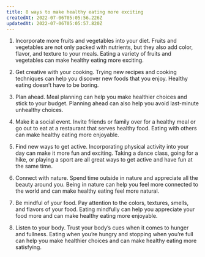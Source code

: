 ```yaml
---
title: 8 ways to make healthy eating more exciting
createdAt: 2022-07-06T05:05:56.226Z
updatedAt: 2022-07-06T05:05:57.820Z
---
```


1. Incorporate more fruits and vegetables into your diet. Fruits and vegetables are not only packed with nutrients, but they also add color, flavor, and texture to your meals. Eating a variety of fruits and vegetables can make healthy eating more exciting.

2. Get creative with your cooking. Trying new recipes and cooking techniques can help you discover new foods that you enjoy. Healthy eating doesn’t have to be boring.

3. Plan ahead. Meal planning can help you make healthier choices and stick to your budget. Planning ahead can also help you avoid last-minute unhealthy choices.

4. Make it a social event. Invite friends or family over for a healthy meal or go out to eat at a restaurant that serves healthy food. Eating with others can make healthy eating more enjoyable.

5. Find new ways to get active. Incorporating physical activity into your day can make it more fun and exciting. Taking a dance class, going for a hike, or playing a sport are all great ways to get active and have fun at the same time.

6. Connect with nature. Spend time outside in nature and appreciate all the beauty around you. Being in nature can help you feel more connected to the world and can make healthy eating feel more natural.

7. Be mindful of your food. Pay attention to the colors, textures, smells, and flavors of your food. Eating mindfully can help you appreciate your food more and can make healthy eating more enjoyable.

8. Listen to your body. Trust your body’s cues when it comes to hunger and fullness. Eating when you’re hungry and stopping when you’re full can help you make healthier choices and can make healthy eating more satisfying.
